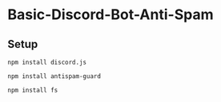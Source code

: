 # Basic-Discord-Bot-Anti-Spam
## Setup
```
npm install discord.js
```

```
npm install antispam-guard
```

```
npm install fs
```
